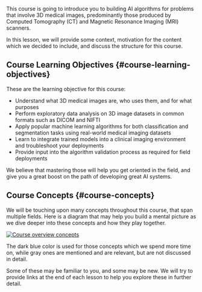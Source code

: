 This course is going to introduce you to building AI algorithms for problems that involve 3D medical images, predominantly those produced by Computed Tomography \(CT\) and Magnetic Resonance Imaging \(MRI\) scanners.

In this lesson, we will provide some context, motivation for the content which we decided to include, and discuss the structure for this course.

## Course Learning Objectives {#course-learning-objectives}

These are the learning objective for this course:

* Understand what 3D medical images are, who uses them, and for what purposes
* Perform exploratory data analysis on 3D image datasets in common formats such as DICOM and NIFTI
* Apply popular machine learning algorithms for both classification and segmentation tasks using real-world medical imaging datasets
* Learn to integrate trained models into a clinical imaging environment and troubleshoot your deployments
* Provide input into the algorithm validation process as required for field deployments

We believe that mastering those will help you get oriented in the field, and give you a great boost on the path of developing great AI systems.

## Course Concepts {#course-concepts}

We will be touching upon many concepts throughout this course, that span multiple fields. Here is a diagram that may help you build a mental picture as we dive deeper into these concepts and how they play together.

[![](https://video.udacity-data.com/topher/2020/April/5e9bf448_l0-course-overview/l0-course-overview.png "Course overview concepts")](https://classroom.udacity.com/nanodegrees/nd320-beta/parts/7ab3170c-e20f-4a47-8425-7ba7482c0eca/modules/c2693991-fbab-4ea4-9ef2-a01b62b7a88e/lessons/bfcee54c-56ee-401f-b31d-8756fbdcc710/concepts/dad24bf9-b40e-4ea3-84f2-449846b91e9d#)

The dark blue color is used for those concepts which we spend more time on, while gray ones are mentioned and are relevant, but are not discussed in detail.

Some of these may be familiar to you, and some may be new. We will try to provide links at the end of each lesson to help you explore these in further detail.

